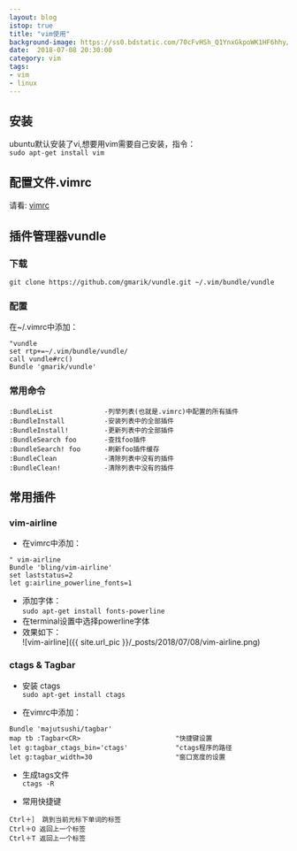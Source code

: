 ```yaml
---
layout: blog
istop: true
title: "vim使用"
background-image: https://ss0.bdstatic.com/70cFvHSh_Q1YnxGkpoWK1HF6hhy/it/u=3327870715,981064791&fm=11&gp=0.jpg
date:  2018-07-08 20:30:00
category: vim
tags:
- vim
- linux
---
```


## 安装
ubuntu默认安装了vi,想要用vim需要自己安装，指令：  
`sudo apt-get install vim`

## 配置文件.vimrc
请看:
[vimrc](https://raw.githubusercontent.com/Jesse-Lam/linux/master/profile/vimprofile/vimrc)

## 插件管理器vundle

### 下载  
`git clone https://github.com/gmarik/vundle.git ~/.vim/bundle/vundle`

### 配置
在~/.vimrc中添加：

```
"vundle
set rtp+=~/.vim/bundle/vundle/
call vundle#rc()
Bundle 'gmarik/vundle'
```

### 常用命令

```
:BundleList             -列举列表(也就是.vimrc)中配置的所有插件  
:BundleInstall          -安装列表中的全部插件  
:BundleInstall!         -更新列表中的全部插件  
:BundleSearch foo       -查找foo插件  
:BundleSearch! foo      -刷新foo插件缓存  
:BundleClean            -清除列表中没有的插件  
:BundleClean!           -清除列表中没有的插件
```


## 常用插件

### vim-airline
* 在vimrc中添加：

```
" vim-airline
Bundle 'bling/vim-airline'
set laststatus=2
let g:airline_powerline_fonts=1
```
* 添加字体：  
`sudo apt-get install fonts-powerline`  
* 在terminal设置中选择powerline字体  
* 效果如下：  
![vim-airline]({{ site.url_pic }}/_posts/2018/07/08/vim-airline.png)

### ctags & Tagbar
* 安装 ctags  
`sudo apt-get install ctags`  

* 在vimrc中添加：

```
Bundle 'majutsushi/tagbar'
map tb :Tagbar<CR>                        "快捷键设置
let g:tagbar_ctags_bin='ctags'            "ctags程序的路径
let g:tagbar_width=30                     "窗口宽度的设置
```
* 生成tags文件  
`ctags -R`  

* 常用快捷键  

```
Ctrl＋］ 跳到当前光标下单词的标签
Ctrl＋O 返回上一个标签
Ctrl＋T 返回上一个标签
```
